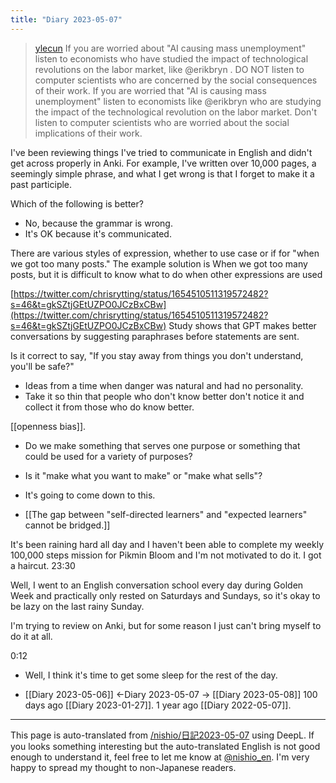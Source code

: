 ```yaml
---
title: "Diary 2023-05-07"
---
```



> [ylecun](https://twitter.com/ylecun/status/1654869781734883331) If you are worried about "AI causing mass unemployment" listen to economists who have studied the impact of technological revolutions on the labor market, like @erikbryn .
>  DO NOT listen to computer scientists who are concerned by the social consequences of their work.
>  If you are worried that "AI is causing mass unemployment" listen to economists like @erikbryn who are studying the impact of the technological revolution on the labor market.
>  Don't listen to computer scientists who are worried about the social implications of their work.


I've been reviewing things I've tried to communicate in English and didn't get across properly in Anki. For example, I've written over 10,000 pages, a seemingly simple phrase, and what I get wrong is that I forget to make it a past participle.

Which of the following is better?
- No, because the grammar is wrong.
- It's OK because it's communicated.

There are various styles of expression, whether to use case or if for "when we got too many posts." The example solution is When we got too many posts, but it is difficult to know what to do when other expressions are used


[https://twitter.com/chrisrytting/status/1654510511319572482?s=46&t=gkSZtjGEtUZPO0JCzBxCBw](https://twitter.com/chrisrytting/status/1654510511319572482?s=46&t=gkSZtjGEtUZPO0JCzBxCBw)
Study shows that GPT makes better conversations by suggesting paraphrases before statements are sent.


Is it correct to say, "If you stay away from things you don't understand, you'll be safe?"
- Ideas from a time when danger was natural and had no personality.
- Take it so thin that people who don't know better don't notice it and collect it from those who do know better.


[[openness bias]].
- Do we make something that serves one purpose or something that could be used for a variety of purposes?
- Is it "make what you want to make" or "make what sells"?
- It's going to come down to this.

- [[The gap between "self-directed learners" and "expected learners" cannot be bridged.]]

It's been raining hard all day and I haven't been able to complete my weekly 100,000 steps mission for Pikmin Bloom and I'm not motivated to do it.
I got a haircut.
23:30

Well, I went to an English conversation school every day during Golden Week and practically only rested on Saturdays and Sundays, so it's okay to be lazy on the last rainy Sunday.

I'm trying to review on Anki, but for some reason I just can't bring myself to do it at all.

0:12
- Well, I think it's time to get some sleep for the rest of the day.


- [[Diary 2023-05-06]] ←Diary 2023-05-07 → [[Diary 2023-05-08]]
100 days ago [[Diary 2023-01-27]].
1 year ago [[Diary 2022-05-07]].
---
This page is auto-translated from [/nishio/日記2023-05-07](https://scrapbox.io/nishio/日記2023-05-07) using DeepL. If you looks something interesting but the auto-translated English is not good enough to understand it, feel free to let me know at [@nishio_en](https://twitter.com/nishio_en). I'm very happy to spread my thought to non-Japanese readers.